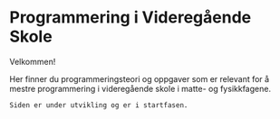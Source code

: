 # Programmering i Videregående Skole

Velkommen!

Her finner du programmeringsteori og oppgaver som er relevant for å mestre programmering i videregående skole i matte- og fysikkfagene.

```{note}
Siden er under utvikling og er i startfasen.
```